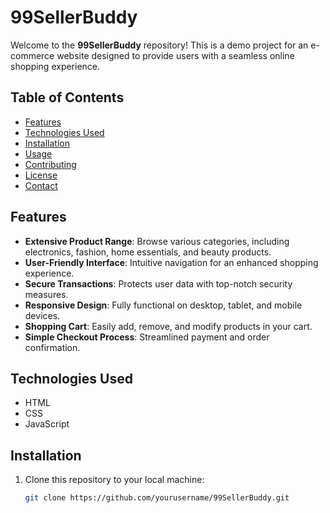 # 99SellerBuddy

Welcome to the **99SellerBuddy** repository! This is a demo project for an e-commerce website designed to provide users with a seamless online shopping experience. 

## Table of Contents

- [Features](#features)
- [Technologies Used](#technologies-used)
- [Installation](#installation)
- [Usage](#usage)
- [Contributing](#contributing)
- [License](#license)
- [Contact](#contact)

## Features

- **Extensive Product Range**: Browse various categories, including electronics, fashion, home essentials, and beauty products.
- **User-Friendly Interface**: Intuitive navigation for an enhanced shopping experience.
- **Secure Transactions**: Protects user data with top-notch security measures.
- **Responsive Design**: Fully functional on desktop, tablet, and mobile devices.
- **Shopping Cart**: Easily add, remove, and modify products in your cart.
- **Simple Checkout Process**: Streamlined payment and order confirmation.

## Technologies Used

- HTML
- CSS
- JavaScript
## Installation

1. Clone this repository to your local machine:
   ```bash
   git clone https://github.com/yourusername/99SellerBuddy.git
